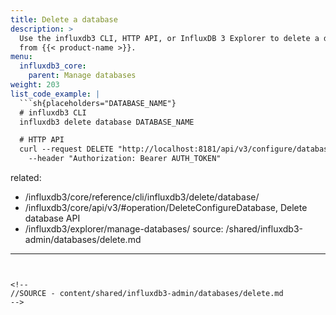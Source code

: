 ```yaml
---
title: Delete a database
description: >
  Use the influxdb3 CLI, HTTP API, or InfluxDB 3 Explorer to delete a database
  from {{< product-name >}}.
menu:
  influxdb3_core:
    parent: Manage databases
weight: 203
list_code_example: |
  ```sh{placeholders="DATABASE_NAME"}
  # influxdb3 CLI
  influxdb3 delete database DATABASE_NAME

  # HTTP API
  curl --request DELETE "http://localhost:8181/api/v3/configure/database?db=DATABASE_NAME" \
    --header "Authorization: Bearer AUTH_TOKEN"
  ```
related:
  - /influxdb3/core/reference/cli/influxdb3/delete/database/
  - /influxdb3/core/api/v3/#operation/DeleteConfigureDatabase, Delete database API
  - /influxdb3/explorer/manage-databases/
source: /shared/influxdb3-admin/databases/delete.md
---
```


<!--
//SOURCE - content/shared/influxdb3-admin/databases/delete.md
-->
